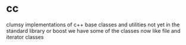 # cc
clumsy implementations of c++ base classes and utilities not yet in the standard library or boost
we have some of the classes now like file and iterator classes

